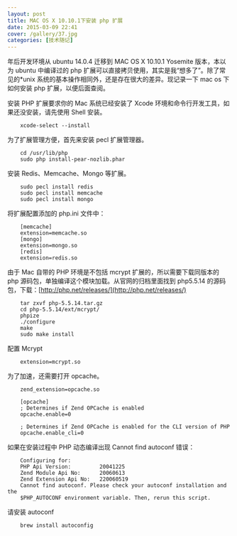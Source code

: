 ```yaml
---
layout: post
title: MAC OS X 10.10.1下安装 php 扩展
date: 2015-03-09 22:41
cover: /gallery/37.jpg
categories: [技术随记]
---
```


年后开发环境从 ubuntu 14.0.4 迁移到 MAC OS X 10.10.1 Yosemite 版本，本以为 ubuntu 中编译过的 php 扩展可以直接拷贝使用，其实是我“想多了”。除了常见的\*unix 系统的基本操作相同外，还是存在很大的差异。现记录一下 mac os 下如何安装 php 扩展，以便后面查阅。

安装 PHP 扩展要求你的 Mac 系统已经安装了 Xcode 环境和命令行开发工具，如果还没安装，请先使用 Shell 安装。

```shell
    xcode-select --install
```

为了扩展管理方便，首先来安装 pecl 扩展管理器。

```shell
    cd /usr/lib/php
    sudo php install-pear-nozlib.phar
```

安装 Redis、Memcache、Mongo 等扩展。

```shell
    sudo pecl install redis
    sudo pecl install memcache
    sudo pecl install mongo
```

将扩展配置添加的 php.ini 文件中：

```text
    [memcache]
    extension=memcache.so
    [mongo]
    extension=mongo.so
    [redis]
    extension=redis.so
```

由于 Mac 自带的 PHP 环境是不包括 mcrypt 扩展的，所以需要下载同版本的 php 源码包，单独编译这个模块加载。从官网的归档里面找到 php5.5.14 的源码包，下载：[http://php.net/releases/](http://php.net/releases/)

```shell
    tar zxvf php-5.5.14.tar.gz
    cd php-5.5.14/ext/mcrypt/
    phpize
    ./configure
    make
    sudo make install
```

配置 Mcrypt

```text
    extension=mcrypt.so
```

为了加速，还需要打开 opcache。

```text
    zend_extension=opcache.so

    [opcache]
    ; Determines if Zend OPCache is enabled
    opcache.enable=0

    ; Determines if Zend OPCache is enabled for the CLI version of PHP
    opcache.enable_cli=0
```

如果在安装过程中 PHP 动态编译出现 Cannot find autoconf 错误：

```text
    Configuring for:
    PHP Api Version:         20041225
    Zend Module Api No:      20060613
    Zend Extension Api No:   220060519
    Cannot find autoconf. Please check your autoconf installation and the
    $PHP_AUTOCONF environment variable. Then, rerun this script.
```

请安装 autoconf

```bash
    brew install autoconfig
```
